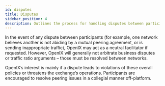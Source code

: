 ```yaml
---
id: disputes
title: Disputes
sidebar_position: 4
description: Outlines the process for handling disputes between participants and clarifies OpenIX role as a neutral facilitator in conflict resolution.
---
```


In the event of any dispute between participants (for example, one network believes another is not abiding by a mutual peering agreement, or is sending inappropriate traffic), OpenIX may act as a neutral facilitator if requested. However, OpenIX will generally not arbitrate business disputes or traffic ratio arguments – those must be resolved between networks.

OpenIX’s interest is mainly if a dispute leads to violations of these overall policies or threatens the exchange’s operations. Participants are encouraged to resolve peering issues in a collegial manner off-platform.
